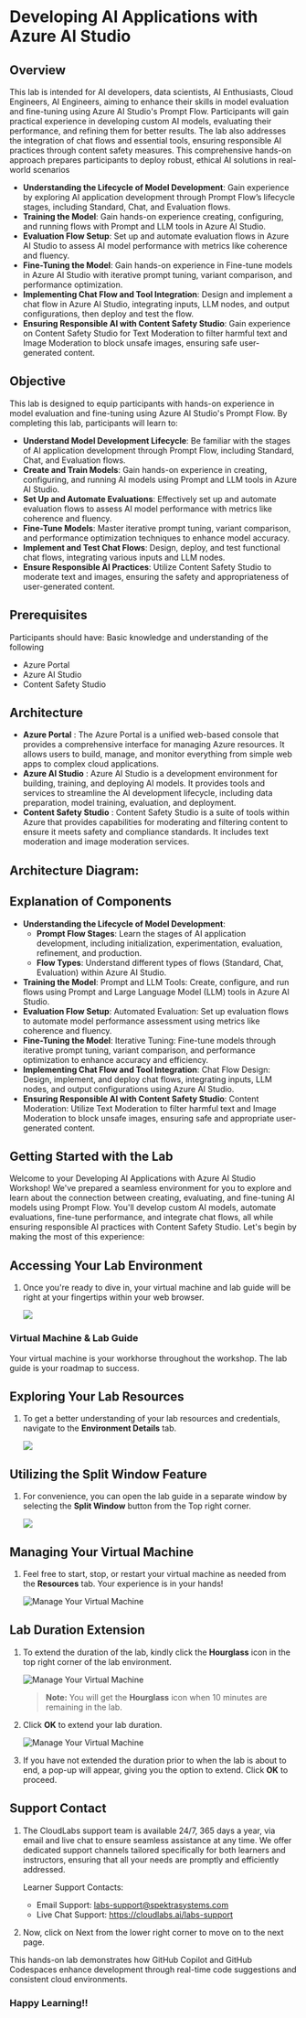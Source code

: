 # Developing AI Applications with Azure AI Studio

## Overview 

This lab is intended for AI developers, data scientists, AI Enthusiasts, Cloud Engineers, AI Engineers, aiming to enhance their skills in model evaluation and fine-tuning using Azure AI Studio's Prompt Flow. Participants will gain practical experience in developing custom AI models, evaluating their performance, and refining them for better results. The lab also addresses the integration of chat flows and essential tools, ensuring responsible AI practices through content safety measures. This comprehensive hands-on approach prepares participants to deploy robust, ethical AI solutions in real-world scenarios


- **​Understanding the Lifecycle of Model Development**: Gain experience by exploring AI application development through Prompt Flow’s lifecycle stages, including Standard, Chat, and Evaluation flows.
- ​**Training the Model**: Gain hands-on experience creating, configuring, and running flows with Prompt and LLM tools in Azure AI Studio.
- **​​Evaluation Flow Setup**: Set up and automate evaluation flows in Azure AI Studio to assess AI model performance with metrics like coherence and fluency.
- **Fine-Tuning the Model**: Gain hands-on experience in Fine-tune models in Azure AI Studio with iterative prompt tuning, variant comparison, and performance optimization.
- **Implementing Chat Flow and Tool Integration**: Design and implement a chat flow in Azure AI Studio, integrating inputs, LLM nodes, and output configurations, then deploy and test the 
  flow.
- **Ensuring Responsible AI with Content Safety Studio**: Gain experience on Content Safety Studio for Text Moderation to filter harmful text and Image Moderation to block unsafe images, 
  ensuring safe user-generated content.

## Objective 

This lab is designed to equip participants with hands-on experience in model evaluation and fine-tuning using Azure AI Studio's Prompt Flow. By completing this lab, participants will learn to: 

- **Understand Model Development Lifecycle**: Be familiar with the stages of AI application development through Prompt Flow, including Standard, Chat, and Evaluation flows.
- **Create and Train Models**: Gain hands-on experience in creating, configuring, and running AI models using Prompt and LLM tools in Azure AI Studio.
- **Set Up and Automate Evaluations**: Effectively set up and automate evaluation flows to assess AI model performance with metrics like coherence and fluency.
- **Fine-Tune Models**: Master iterative prompt tuning, variant comparison, and performance optimization techniques to enhance model accuracy.
- **Implement and Test Chat Flows**: Design, deploy, and test functional chat flows, integrating various inputs and LLM nodes.
- **Ensure Responsible AI Practices**: Utilize Content Safety Studio to moderate text and images, ensuring the safety and appropriateness of user-generated content.

## Prerequisites 

Participants should have: 
Basic knowledge and understanding of the following
 
 - Azure Portal
 - Azure AI Studio
 - Content Safety Studio

## Architecture 

- **Azure Portal** : The Azure Portal is a unified web-based console that provides a comprehensive interface for managing Azure resources. It allows users to build, manage, and monitor everything from simple web apps to complex cloud applications.
- **Azure AI Studio** : Azure AI Studio is a development environment for building, training, and deploying AI models. It provides tools and services to streamline the AI development lifecycle, including data preparation, model training, evaluation, and deployment.
- **Content Safety Studio** : Content Safety Studio is a suite of tools within Azure that provides capabilities for moderating and filtering content to ensure it meets safety and compliance standards. It includes text moderation and image moderation services.

## Architecture Diagram: 

## Explanation of Components 

- **Understanding the Lifecycle of Model Development**:
   - **Prompt Flow Stages**: Learn the stages of AI application development, including initialization, experimentation, evaluation, refinement, and production.
   - **Flow Types**: Understand different types of flows (Standard, Chat, Evaluation) within Azure AI Studio.
- **Training the Model**: Prompt and LLM Tools: Create, configure, and run flows using Prompt and Large Language Model (LLM) tools in Azure AI Studio.
- **Evaluation Flow Setup**: Automated Evaluation: Set up evaluation flows to automate model performance assessment using metrics like coherence and fluency.
- **Fine-Tuning the Model**: Iterative Tuning: Fine-tune models through iterative prompt tuning, variant comparison, and performance optimization to enhance accuracy and efficiency.
- **Implementing Chat Flow and Tool Integration**: Chat Flow Design: Design, implement, and deploy chat flows, integrating inputs, LLM nodes, and output configurations using Azure AI Studio.
- **Ensuring Responsible AI with Content Safety Studio**: Content Moderation: Utilize Text Moderation to filter harmful text and Image Moderation to block unsafe images, ensuring safe and appropriate user-generated content.


## Getting Started with the Lab
 
Welcome to your Developing AI Applications with Azure AI Studio Workshop! We've prepared a seamless environment for you to explore and learn about the connection between creating, evaluating, and fine-tuning AI models using Prompt Flow. You'll develop custom AI models, automate evaluations, fine-tune performance, and integrate chat flows, all while ensuring responsible AI practices with Content Safety Studio. Let's begin by making the most of this experience:
 
## Accessing Your Lab Environment
 
1. Once you're ready to dive in, your virtual machine and lab guide will be right at your fingertips within your web browser.

     ![](./media/labguide-1.png)

 ### Virtual Machine & Lab Guide
 
   Your virtual machine is your workhorse throughout the workshop. The lab guide is your roadmap to success.
 
## Exploring Your Lab Resources
 
1. To get a better understanding of your lab resources and credentials, navigate to the **Environment Details** tab.

 
   ![](./media/env-1.png)
 
## Utilizing the Split Window Feature
 
1. For convenience, you can open the lab guide in a separate window by selecting the **Split Window** button from the Top right corner.

   ![](./media/spl.png)
 
## Managing Your Virtual Machine

1. Feel free to start, stop, or restart your virtual machine as needed from the **Resources** tab. Your experience is in your hands!

   ![Manage Your Virtual Machine](./media/res.png)

## **Lab Duration Extension**

1. To extend the duration of the lab, kindly click the **Hourglass** icon in the top right corner of the lab environment. 

   ![Manage Your Virtual Machine](./media/gext.png)

    >**Note:** You will get the **Hourglass** icon when 10 minutes are remaining in the lab.

2. Click **OK** to extend your lab duration.
 
    ![Manage Your Virtual Machine](./media/gext2.png)

3. If you have not extended the duration prior to when the lab is about to end, a pop-up will appear, giving you the option to extend. Click **OK** to proceed. 


## **Support Contact**

1. The CloudLabs support team is available 24/7, 365 days a year, via email and live chat to ensure seamless assistance at any time. We offer dedicated support channels tailored specifically for both learners and instructors, ensuring that all your needs are promptly and efficiently addressed.

   Learner Support Contacts:

    - Email Support: labs-support@spektrasystems.com
    - Live Chat Support: https://cloudlabs.ai/labs-support


2. Now, click on Next from the lower right corner to move on to the next page.
 

This hands-on lab demonstrates how GitHub Copilot and GitHub Codespaces enhance development through real-time code suggestions and consistent cloud environments.

### Happy Learning!!
